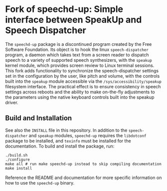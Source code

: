# Fork of speechd-up: Simple interface between SpeakUp and Speech Dispatcher
The `speechd-up` package is a discontinued program created by the Free Software Foundation. Its object is to hook the linux `speech-dispatcher` program, a daemon which takes text from a screen reader to dispatch speech to a variety of supported speech synthesizers, with the `speakup` kernel module, which provides screen review to Linux terminal sessions. This fork adds functionality to synchronize the speech-dispatcher settings set in the configuration by the user, like pitch and volume, with the controls built into the `speakup` module accessible via the `/sys/accessibility/speakup` filesystem interface. The practical effect is to ensure consistency in speech settings across reboots and the ability to make on-the-fly adjustments to the parameters using the native keyboard controls built into the speakup driver.
## Build and Installation
See also the `INSTALL` file in this repository.
In addition to the `speech-dispatcher` and `speakup` modules, `speechd-up` requires the `libdotconf` package to be installed, and `texinfo` must be installed for the documentation.
To build and install the package, run:
```
./build.sh
./configure
make all # run make speechd-up instead to skip compiling documentation
make install
```
Reference the README and documentation for more specific information on how to use the `speechd-up` binary.